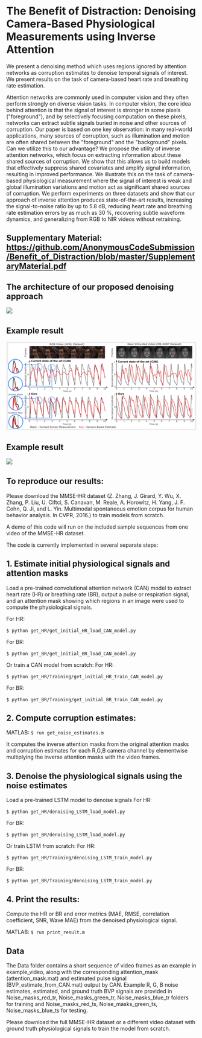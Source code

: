 # The Benefit of Distraction: Denoising Camera-Based Physiological Measurements using Inverse Attention
We present a denoising method which uses regions ignored by attention networks as corruption estimates to denoise temporal signals of interest. We present results on the task of camera-based heart rate and breathing rate estimation. 

Attention networks are commonly used in computer vision and they often perform strongly on diverse vision tasks. In computer vision, the core idea behind attention is that the signal of interest is stronger in some pixels ("foreground"), and by selectively focusing computation on these pixels, networks can extract subtle signals buried in noise and other sources of corruption. Our paper is based on one key observation: in many real-world applications, many sources of corruption, such as illumination and motion are often shared between the "foreground" and the "background" pixels. Can we utilize this to our advantage? We propose the utility of inverse attention networks, which focus on extracting information about these shared sources of corruption. We show that this allows us to build models that effectively suppress shared covariates and amplify signal information, resulting in improved performance. We illustrate this on the task of camera-based physiological measurement where the signal of interest is weak and global illumination variations and motion act as significant shared sources of corruption. We perform experiments on three datasets and show that our approach of inverse attention produces state-of-the-art results, increasing the signal-to-noise ratio by up to 5.8 dB, reducing heart rate and breathing rate estimation errors by as much as 30 %, recovering subtle waveform dynamics, and generalizing from RGB to NIR videos without retraining. 

## Supplementary Material: https://github.com/AnonymousCodeSubmission/Benefit_of_Distraction/blob/master/SupplementaryMaterial.pdf

## The architecture of our proposed denoising approach
<img src = Data/denoising_architecture8_corr.png>

## Example result
<img src = Data/Overview.png>

## Example result
<img src = Data/Masks_Examples4_corr.png>

## To reproduce our results:

Please download the MMSE-HR dataset (Z. Zhang, J. Girard, Y. Wu, X. Zhang, P. Liu, U. Ciftci, S. Canavan, M. Reale, A. Horowitz, H. Yang, J. F. Cohn, Q. Ji, and L. Yin. Multimodal spontaneous emotion corpus for human behavior analysis. In CVPR, 2016.) to train models from scratch.

A demo of this code will run on the included sample sequences from one video of the MMSE-HR dataset.

The code is currently implemented in several separate steps:

## 1. Estimate initial physiological signals and attention masks

Load a pre-trained convolutional attention network (CAN) model to extract heart rate (HR) or breathing rate (BR), output a pulse or respiration signal, and an attention mask showing which regions in an image were used to compute the physiological signals.

For HR:
```
$ python get_HR/get_initial_HR_load_CAN_model.py
```

For BR:
```
$ python get_BR/get_initial_BR_load_CAN_model.py
```

Or train a CAN model from scratch:
For HR:
```
$ python get_HR/Training/get_initial_HR_train_CAN_model.py
```

For BR:
```
$ python get_BR/Training/get_initial_BR_train_CAN_model.py
```

## 2. Compute corruption estimates:

MATLAB: 
```$ run get_noise_estimates.m```

It computes the inverse attention masks from the original attention masks and corruption estimates for each R,G,B camera channel by elementwise multiplying the inverse attention masks with the video frames.

## 3. Denoise the physiological signals using the noise estimates

Load a pre-trained LSTM model to denoise signals
For HR:
```
$ python get_HR/denoising_LSTM_load_model.py
```

For BR:
```
$ python get_BR/denoising_LSTM_load_model.py
```

Or train LSTM from scratch:
For HR:
```
$ python get_HR/Training/denoising_LSTM_train_model.py
```

For BR:
```
$ python get_BR/Training/denoising_LSTM_train_model.py
```

## 4. Print the results:

Compute the HR or BR and error metrics (MAE, RMSE, correlation coefficient, SNR, Wave MAE) from the denoised physiological signal. 

MATLAB: 
```$ run print_result.m```

## Data
The Data folder contains a short sequence of video frames as an example in example_video, along with the corresponding attention_mask (attention_mask.mat) and estimated pulse signal (BVP_estimate_from_CAN.mat) output by CAN. Example R, G, B noise estimates, estimated, and ground truth BVP signals are provided in Noise_masks_red_tr, Noise_masks_green_tr, Noise_masks_blue_tr folders for training and Noise_masks_red_ts, Noise_masks_green_ts, Noise_masks_blue_ts for testing. 

Please download the full MMSE-HR dataset or a different video dataset with ground truth physiological signals to train the model from scratch. 

